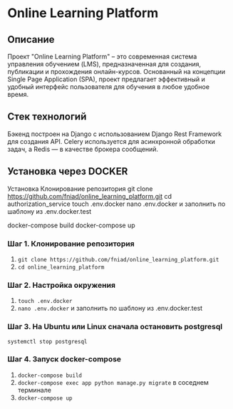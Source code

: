 # Online Learning Platform

##  Описание
Проект "Online Learning Platform" – это современная система управления обучением (LMS), предназначенная для создания, публикации и прохождения онлайн-курсов. Основанный на концепции Single Page Application (SPA), проект предлагает эффективный и удобный интерфейс пользователя для обучения в любое удобное время.

## Стек технологий

Бэкенд построен на Django с использованием Django Rest Framework для создания API. Celery используется для асинхронной обработки задач, а Redis — в качестве брокера сообщений.

## Установка через DOCKER

Установка 
Клонирование репозитория git clone https://github.com/fniad/online_learning_platform.git
cd authorization_service
touch .env.docker nano .env.docker и заполнить по шаблону из .env.docker.test

docker-compose build
docker-compose up

### Шаг 1. Клонирование репозитория

1. ```git clone https://github.com/fniad/online_learning_platform.git```
2. ```cd online_learning_platform```

### Шаг 2. Настройка окружения

1. ```touch .env.docker``` 
2. ```nano .env.docker``` и заполнить по шаблону из .env.docker.test

### Шаг 3. На Ubuntu или Linux сначала остановить postgresql

```systemctl stop postgresql```

### Шаг 4. Запуск docker-compose

1. ```docker-compose build```
2. ```docker-compose exec app python manage.py migrate``` в соседнем терминале
3. ```docker-compose up```
